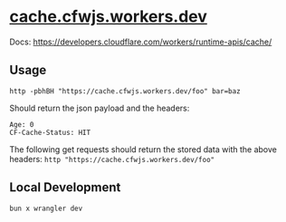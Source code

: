 # [cache.cfwjs.workers.dev](https://cache.cfwjs.workers.dev)

Docs: https://developers.cloudflare.com/workers/runtime-apis/cache/

## Usage

`http -pbhBH "https://cache.cfwjs.workers.dev/foo" bar=baz`

Should return the json payload and the headers:
```
Age: 0
CF-Cache-Status: HIT
```

The following get requests should return the stored data with the above headers:
`http "https://cache.cfwjs.workers.dev/foo"`

## Local Development

`bun x wrangler dev`
